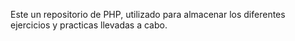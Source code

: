 Este un repositorio de PHP, utilizado para almacenar los diferentes ejercicios y practicas llevadas a cabo. 
